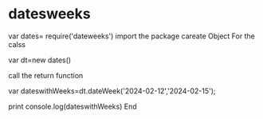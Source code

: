 # datesweeks

 var dates= require('dateweeks') 
 import the package 
careate Object For the calss 

var dt=new dates()

call the return function 

var dateswithWeeks=dt.dateWeek('2024-02-12','2024-02-15');

print 
console.log(dateswithWeeks)
End

 

 
